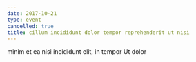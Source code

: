 ```yaml
---
date: 2017-10-21
type: event
cancelled: true
title: cillum incididunt dolor tempor reprehenderit ut nisi
---
```

minim et ea nisi incididunt elit, in tempor Ut dolor